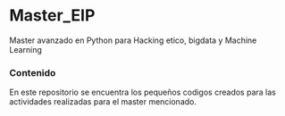 # Master_EIP
 Master avanzado en Python para Hacking etico, bigdata y Machine Learning
 
 <div>
    <h3>Contenido</h3>
    <p>En este repositorio se encuentra los pequeños codigos creados para las actividades realizadas para el 
    master mencionado.</p>
 
 </div>

